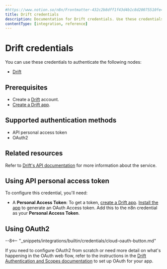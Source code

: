 ```yaml
---
#https://www.notion.so/n8n/Frontmatter-432c2b8dff1f43d4b1c8d20075510fe4
title: Drift credentials
description: Documentation for Drift credentials. Use these credentials to authenticate Drift in n8n, a workflow automation platform.
contentType: [integration, reference]
---
```


# Drift credentials

You can use these credentials to authenticate the following nodes:

- [Drift](/integrations/builtin/app-nodes/n8n-nodes-base.drift.md)

## Prerequisites

- Create a [Drift](https://www.drift.com/) account.
- [Create a Drift app](https://devdocs.drift.com/docs/quick-start#3-install-it-to-your-drift-account-).

## Supported authentication methods

- API personal access token
- OAuth2

## Related resources

Refer to [Drift's API documentation](https://devdocs.drift.com/docs/using-drift-apis) for more information about the service.

## Using API personal access token

To configure this credential, you'll need:

- A **Personal Access Token**: To get a token, [create a Drift app](https://devdocs.drift.com/docs/quick-start#3-install-it-to-your-drift-account-). [Install the app](https://devdocs.drift.com/docs/quick-start#3-install-it-to-your-drift-account-) to generate an OAuth Access token. Add this to the n8n credential as your **Personal Access Token**.

## Using OAuth2

--8<-- "_snippets/integrations/builtin/credentials/cloud-oauth-button.md"

If you need to configure OAuth2 from scratch or need more detail on what's happening in the OAuth web flow, refer to the instructions in the [Drift Authentication and Scopes documentation](https://devdocs.drift.com/docs/authentication-and-scopes) to set up OAuth for your app.
